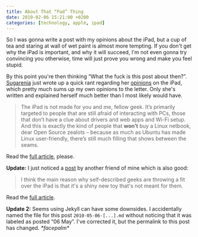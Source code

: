 ```yaml
---
title: About That “Pad” Thing
date: 2010-02-06 15:21:00 +0200
categories: [technology, apple, ipad]
---
```


So I was gonna write a post with my opinions about the iPad, but a cup of tea and staring at wall of wet paint is almost more tempting. If you don't get why the iPad is important, and why it will succeed, I'm not even gonna try convincing you otherwise, time will just prove you wrong and make you feel stupid.

By this point you're then thinking “What the fuck is this post about then?”. [Sugarenia][] just wrote up a quick rant regarding her [opinions][sugipad] on the iPad, which pretty much sums up my own opinions to the letter. Only she's written and explained herself much better than I most likely would have.

> The iPad is not made for you and me, fellow geek. It’s primarily targeted to people that are still afraid of interacting with PCs, those that don’t have a clue about drivers and web apps and Wi-Fi setup. And this is exactly the kind of people that **won’t** buy a Linux netbook, dear Open Source zealots – because as much as Ubuntu has made Linux user-friendly, there’s still much filling that shows between the seams.

Read the [full article][sugipad], please.

**Update:** I just noticed a [post][davepad] by another friend of mine which is also good:

> I think the main reason why self-described geeks are throwing a fit over the iPad is that it's a shiny new toy that's not meant for them.

Read the [full article][davepad].

**Update 2:** Seems using Jekyll can have some downsides. I accidentally named the file for this post `2010-05-06-[...].md` without noticing that it was labeled as posted “06 May”. I've corrected it, but the permalink to this post has changed. *\*facepalm\**


[sugarenia]: http://blog.sugarenia.com/
[sugipad]: http://blog.sugarenia.com/archives/rantings/saturday-ranting-about-ipad-flash
[davepad]: http://octidextro.us/2010/01/28/apples-ipad-and-why-its-upsetting-geeks/
